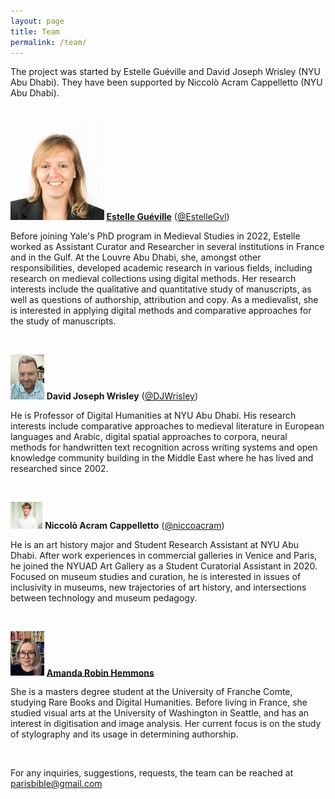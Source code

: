 ```yaml
---
layout: page
title: Team
permalink: /team/
---
```


<base target="_blank">

The project was started by Estelle Guéville and David Joseph Wrisley (NYU Abu Dhabi). They have been supported by Niccolò Acram Cappelletto (NYU Abu Dhabi).



<br>

<img src="/assets/2022_Identity_EGE.jpg" alt="Guéville_Picturecut" style="zoom:17%;" />	**[Estelle Guéville](https://estellegvl.github.io/)** ([@EstelleGvl](https://twitter.com/EstelleGvl))

Before joining Yale's PhD program in Medieval Studies in 2022, Estelle worked as Assistant Curator and Researcher in several institutions in France and in the Gulf. At the Louvre Abu Dhabi, she, amongst other responsibilities, developed academic research in various fields, including research on medieval collections using digital methods. Her research interests include the qualitative and quantitative study of manuscripts, as well as questions of authorship, attribution and copy. As a medievalist, she is interested in applying digital methods and comparative approaches for the study of manuscripts.



 <br>

<img src="/assets/Wrisley_pic.jpg" alt="Wrisley_Picturecut" style="zoom:7%;" />	**David Joseph Wrisley** ([@DJWrisley](https://twitter.com/DJWrisley))

He is Professor of Digital Humanities at NYU Abu Dhabi. His research interests include comparative approaches to medieval literature in European languages and Arabic, digital spatial approaches to corpora, neural methods for handwritten text recognition across writing systems and open knowledge community building in the Middle East where he has lived and researched since 2002. 

<br>



<img src="/assets/Cappelletto_Picturecut.jpg" alt="Cappelletto_Picturecut" style="zoom:5%;" />	**Niccolò Acram Cappelletto** ([@niccoacram](https://twitter.com/niccoacram))

He is an art history major and Student Research Assistant at NYU Abu Dhabi. After work experiences in commercial galleries in Venice and Paris, he joined the NYUAD Art Gallery as a Student Curatorial Assistant in 2020. Focused on museum studies and curation, he is interested in issues of inclusivity in museums, new trajectories of art history, and intersections between technology and museum pedagogy.

<br>


<img src="/assets/img_arh.jpg" alt="Amanda-Robin-image" style="zoom:7%;" /> **[Amanda Robin Hemmons](https://amanda2robin.github.io/)**

She is a masters degree student at the University of Franche Comte, studying Rare Books and Digital Humanities. Before living in France, she studied visual arts at the University of Washington in Seattle, and has an interest in digitisation and image analysis. Her current focus is on the study of stylography and its usage in determining authorship. 

<br>

For any inquiries, suggestions, requests, the team can be reached at [parisbible@gmail.com](mailto:parisbible@gmail.com)
